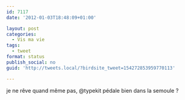 ```yaml
---
id: 7117
date: '2012-01-03T18:48:09+01:00'

layout: post
categories:
  - Vis ma vie
tags:
  - tweet
format: status
publish_social: no
guid: 'http://tweets.local/?birdsite_tweet=154272853959770113'

---
```


je ne rêve quand même pas, @typekit pédale bien dans la semoule ?